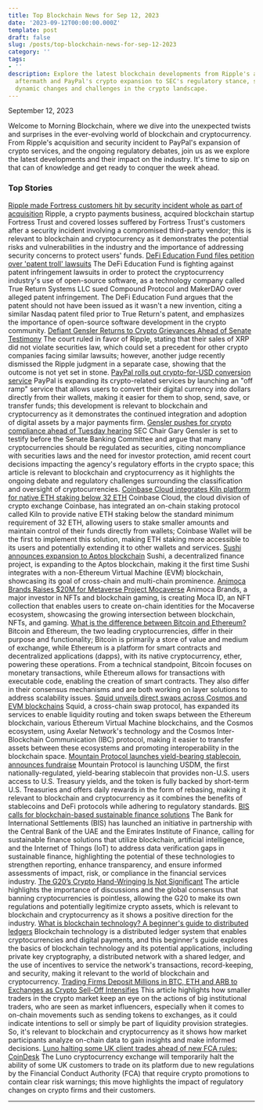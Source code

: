 ```yaml
---
title: Top Blockchain News for Sep 12, 2023
date: '2023-09-12T00:00:00.000Z'
template: post
draft: false
slug: /posts/top-blockchain-news-for-sep-12-2023
category: ''
tags:
- ''
description: Explore the latest blockchain developments from Ripple's acquisition
  aftermath and PayPal's crypto expansion to SEC's regulatory stance, showcasing the
  dynamic changes and challenges in the crypto landscape.
---
```

September 12, 2023

Welcome to Morning Blockchain, where we dive into the unexpected twists and surprises in the ever-evolving world of blockchain and cryptocurrency. From Ripple's acquisition and security incident to PayPal's expansion of crypto services, and the ongoing regulatory debates, join us as we explore the latest developments and their impact on the industry. It's time to sip on that can of knowledge and get ready to conquer the week ahead.

### Top Stories
[Ripple made Fortress customers hit by security incident whole as part of acquisition](https://www.theblock.co/post/250082/ripple-made-fortress-customers-hit-by-security-incident-whole-as-part-of-acquisition?utm_source=rss&utm_medium=rss/)
Ripple, a crypto payments business, acquired blockchain startup Fortress Trust and covered losses suffered by Fortress Trust's customers after a security incident involving a compromised third-party vendor; this is relevant to blockchain and cryptocurrency as it demonstrates the potential risks and vulnerabilities in the industry and the importance of addressing security concerns to protect users' funds.
[DeFi Education Fund files petition over 'patent troll' lawsuits](https://www.theblock.co/post/250316/defi-education-fund-files-petition-over-patent-troll-lawsuits?utm_source=rss&utm_medium=rss/)
The DeFi Education Fund is fighting against patent infringement lawsuits in order to protect the cryptocurrency industry's use of open-source software, as a technology company called True Return Systems LLC sued Compound Protocol and MakerDAO over alleged patent infringement. The DeFi Education Fund argues that the patent should not have been issued as it wasn't a new invention, citing a similar Nasdaq patent filed prior to True Return's patent, and emphasizes the importance of open-source software development in the crypto community.
[Defiant Gensler Returns to Crypto Grievances Ahead of Senate Testimony](https://www.coindesk.com/policy/2023/09/11/defiant-gensler-returns-to-crypto-grievances-ahead-of-senate-testimony/?utm_medium=referral&utm_source=rss&utm_campaign=headlines/)
The court ruled in favor of Ripple, stating that their sales of XRP did not violate securities law, which could set a precedent for other crypto companies facing similar lawsuits; however, another judge recently dismissed the Ripple judgment in a separate case, showing that the outcome is not yet set in stone.
[PayPal rolls out crypto-for-USD conversion service](https://www.theblock.co/post/250333/paypal-rolls-out-crypto-for-usd-conversion-service?utm_source=rss&utm_medium=rss/)
PayPal is expanding its crypto-related services by launching an "off ramp" service that allows users to convert their digital currency into dollars directly from their wallets, making it easier for them to shop, send, save, or transfer funds; this development is relevant to blockchain and cryptocurrency as it demonstrates the continued integration and adoption of digital assets by a major payments firm.
[Gensler pushes for crypto compliance ahead of Tuesday hearing](https://www.theblock.co/post/250344/sec-chair-gensler-stays-the-course-in-push-for-crypto-compliance-ahead-of-tuesday-hearing?utm_source=rss&utm_medium=rss/)
SEC Chair Gary Gensler is set to testify before the Senate Banking Committee and argue that many cryptocurrencies should be regulated as securities, citing noncompliance with securities laws and the need for investor protection, amid recent court decisions impacting the agency's regulatory efforts in the crypto space; this article is relevant to blockchain and cryptocurrency as it highlights the ongoing debate and regulatory challenges surrounding the classification and oversight of cryptocurrencies.
[Coinbase Cloud integrates Kiln platform for native ETH staking below 32 ETH](https://www.theblock.co/post/250170/coinbase-cloud-staking?utm_source=rss&utm_medium=rss/)
Coinbase Cloud, the cloud division of crypto exchange Coinbase, has integrated an on-chain staking protocol called Kiln to provide native ETH staking below the standard minimum requirement of 32 ETH, allowing users to stake smaller amounts and maintain control of their funds directly from wallets; Coinbase Wallet will be the first to implement this solution, making ETH staking more accessible to its users and potentially extending it to other wallets and services.
[Sushi announces expansion to Aptos blockchain](https://www.theblock.co/post/250018/sushi-expands-to-aptos-the-dexs-first-non-evm-chain?utm_source=rss&utm_medium=rss/)
Sushi, a decentralized finance project, is expanding to the Aptos blockchain, making it the first time Sushi integrates with a non-Ethereum Virtual Machine (EVM) blockchain, showcasing its goal of cross-chain and multi-chain prominence.
[Animoca Brands Raises $20M for Metaverse Project Mocaverse](https://www.coindesk.com/web3/2023/09/11/animoca-brands-raises-20m-for-metaverse-project-mocaverse/?utm_medium=referral&utm_source=rss&utm_campaign=headlines/)
Animoca Brands, a major investor in NFTs and blockchain gaming, is creating Moca ID, an NFT collection that enables users to create on-chain identities for the Mocaverse ecosystem, showcasing the growing intersection between blockchain, NFTs, and gaming.
[What is the difference between Bitcoin and Ethereum?](https://www.theblock.co/learn/249537/what-is-the-difference-between-bitcoin-and-ethereum?utm_source=rss&utm_medium=rss/)
Bitcoin and Ethereum, the two leading cryptocurrencies, differ in their purpose and functionality; Bitcoin is primarily a store of value and medium of exchange, while Ethereum is a platform for smart contracts and decentralized applications (dapps), with its native cryptocurrency, ether, powering these operations. From a technical standpoint, Bitcoin focuses on monetary transactions, while Ethereum allows for transactions with executable code, enabling the creation of smart contracts. They also differ in their consensus mechanisms and are both working on layer solutions to address scalability issues.
[Squid unveils direct swaps across Cosmos and EVM blockchains](https://www.theblock.co/post/250242/squid-unveils-direct-swaps-across-cosmos-and-evm-blockchains?utm_source=rss&utm_medium=rss/)
Squid, a cross-chain swap protocol, has expanded its services to enable liquidity routing and token swaps between the Ethereum blockchain, various Ethereum Virtual Machine blockchains, and the Cosmos ecosystem, using Axelar Network's technology and the Cosmos Inter-Blockchain Communication (IBC) protocol, making it easier to transfer assets between these ecosystems and promoting interoperability in the blockchain space.
[Mountain Protocol launches yield-bearing stablecoin, announces fundraise](https://www.theblock.co/post/250201/mountain-protocol-launches-yield-bearing-stablecoin-announces-seed-fundraise?utm_source=rss&utm_medium=rss/)
Mountain Protocol is launching USDM, the first nationally-regulated, yield-bearing stablecoin that provides non-U.S. users access to U.S. Treasury yields, and the token is fully backed by short-term U.S. Treasuries and offers daily rewards in the form of rebasing, making it relevant to blockchain and cryptocurrency as it combines the benefits of stablecoins and DeFi protocols while adhering to regulatory standards.
[BIS calls for blockchain-based sustainable finance solutions](https://www.theblock.co/post/250105/bis-blockchain-sustainable-finance-solutions?utm_source=rss&utm_medium=rss/)
The Bank for International Settlements (BIS) has launched an initiative in partnership with the Central Bank of the UAE and the Emirates Institute of Finance, calling for sustainable finance solutions that utilize blockchain, artificial intelligence, and the Internet of Things (IoT) to address data verification gaps in sustainable finance, highlighting the potential of these technologies to strengthen reporting, enhance transparency, and ensure informed assessments of impact, risk, or compliance in the financial services industry.
[The G20’s Crypto Hand-Wringing Is Not Significant](https://www.coindesk.com/consensus-magazine/2023/09/11/the-g20s-crypto-hand-wringing-is-not-significant/?utm_medium=referral&utm_source=rss&utm_campaign=headlines/)
The article highlights the importance of discussions and the global consensus that banning cryptocurrencies is pointless, allowing the G20 to make its own regulations and potentially legitimize crypto assets, which is relevant to blockchain and cryptocurrency as it shows a positive direction for the industry.
[What is blockchain technology? A beginner's guide to distributed ledgers](https://www.theblock.co/learn/249522/what-is-blockchain-technology-a-beginners-guide-to-a-distributed-ledger?utm_source=rss&utm_medium=rss/)
Blockchain technology is a distributed ledger system that enables cryptocurrencies and digital payments, and this beginner's guide explores the basics of blockchain technology and its potential applications, including private key cryptography, a distributed network with a shared ledger, and the use of incentives to service the network's transactions, record-keeping, and security, making it relevant to the world of blockchain and cryptocurrency.
[Trading Firms Deposit Millions in BTC, ETH and ARB to Exchanges as Crypto Sell-Off Intensifies](https://www.coindesk.com/markets/2023/09/11/trading-firms-deposit-millions-in-btc-eth-and-arb-to-exchanges-as-crypto-sell-off-intensifies/?utm_medium=referral&utm_source=rss&utm_campaign=headlines/)
This article highlights how smaller traders in the crypto market keep an eye on the actions of big institutional traders, who are seen as market influencers, especially when it comes to on-chain movements such as sending tokens to exchanges, as it could indicate intentions to sell or simply be part of liquidity provision strategies. So, it's relevant to blockchain and cryptocurrency as it shows how market participants analyze on-chain data to gain insights and make informed decisions.
[Luno halting some UK client trades ahead of new FCA rules: CoinDesk](https://www.theblock.co/post/250325/luno-halting-some-uk-client-trades-ahead-of-new-fca-rules-coindesk?utm_source=rss&utm_medium=rss/)
The Luno cryptocurrency exchange will temporarily halt the ability of some UK customers to trade on its platform due to new regulations by the Financial Conduct Authority (FCA) that require crypto promotions to contain clear risk warnings; this move highlights the impact of regulatory changes on crypto firms and their customers.

---